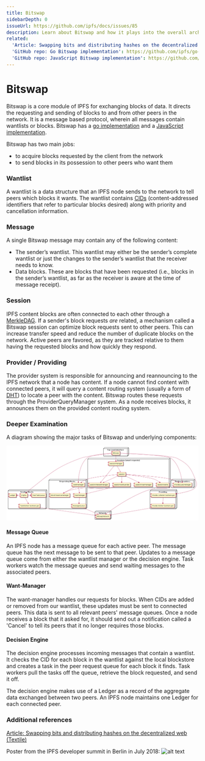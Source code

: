 ```yaml
---
title: Bitswap
sidebarDepth: 0
issueUrl: https://github.com/ipfs/docs/issues/85
description: Learn about Bitswap and how it plays into the overall architecture of IPFS, the InterPlanetary File System.
related:
  'Article: Swapping bits and distributing hashes on the decentralized web (Textile)': https://medium.com/textileio/swapping-bits-and-distributing-hashes-on-the-decentralized-web-5da98a3507
  'GitHub repo: Go Bitswap implementation': https://github.com/ipfs/go-bitswap
  'GitHub repo: JavaScript Bitswap implementation': https://github.com/ipfs/js-ipfs-bitswap
---
```


# Bitswap

Bitswap is a core module of IPFS for exchanging blocks of data. It directs the requesting and sending of blocks to and from other peers in the network. It is a message based protocol, wherein all messages contain wantlists or blocks. Bitswap has a [go implementation](https://github.com/ipfs/go-bitswap) and a [JavaScript implementation](https://github.com/ipfs/js-ipfs-bitswap).

Bitswap has two main jobs:
- to acquire blocks requested by the client from the network
- to send blocks in its possession to other peers who want them

### Wantlist

A wantlist is a data structure that an IPFS node sends to the network to tell peers which blocks it wants. The wantlist contains [CIDs](https://docs-beta.ipfs.io/concepts/content-addressing/) (content-addressed identifiers that refer to particular blocks desired) along with priority and cancellation information.

### Message

A single Bitswap message may contain any of the following content:

-  The sender’s wantlist. This wantlist may either be the sender’s complete wantlist or just the changes to the sender’s wantlist that the receiver needs to know.
-  Data blocks. These are blocks that have been requested (i.e., blocks in the sender’s wantlist, as far as the receiver is aware at the time of message receipt).

### Session

IPFS content blocks are often connected to each other through a [MerkleDAG](https://docs-beta.ipfs.io/concepts/merkle-dag/). If a sender's block requests *are* related, a mechanism called a Bitswap session can optimize block requests sent to other peers. This can increase transfer speed and reduce the number of duplicate blocks on the network. Active peers are favored, as they are tracked relative to them having the requested blocks and how quickly they respond.

### Provider / Providing

The provider system is responsible for announcing and reannouncing to the IPFS network that a node has content. If a node cannot find content with connected peers, it will query a content routing system (usually a form of [DHT](https://docs-beta.ipfs.io/concepts/dht/)) to locate a peer with the content. Bitswap routes these requests through the ProviderQueryManager system. As a node receives blocks, it announces them on the provided content routing system.

### Deeper Examination

A diagram showing the major tasks of Bitswap and underlying components:

![alt text](https://github.com/ipfs/go-bitswap/blob/master/docs/go-bitswap.png "Go-Bitswap")

#### Message Queue

An IPFS node has a message queue for each active peer. The message queue has the next message to be sent to that peer. Updates to a message queue come from either the wantlist manager or the decision engine. Task workers watch the message queues and send waiting messages to the associated peers.

#### Want-Manager

The want-manager handles our requests for blocks. When CIDs are added or removed from our wantlist, these updates must be sent to connected peers. This data is sent to all relevant peers' message queues. Once a node receives a block that it asked for, it should send out a notification called a 'Cancel' to tell its peers that it no longer requires those blocks.

#### Decision Engine

The decision engine processes incoming messages that contain a wantlist. It checks the CID for each block in the wantlist against the local blockstore and creates a task in the peer request queue for each block it finds. Task workers pull the tasks off the queue, retrieve the block requested, and send it off.

The decision engine makes use of a Ledger as a record of the aggregate data exchanged between two peers. An IPFS node maintains one Ledger for each connected peer.

### Additional references

[Article: Swapping bits and distributing hashes on the decentralized web (Textile)](https://medium.com/textileio/swapping-bits-and-distributing-hashes-on-the-decentralized-web-5da98a3507)

Poster from the IPFS developer summit in Berlin in July 2018:
![alt text](https://user-images.githubusercontent.com/74178/43230914-f818dab2-901e-11e8-876b-73ba6a084f76.jpg "Bitswap-Poster_Berlin-July-2018")

